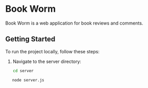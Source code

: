# Book Worm

Book Worm is a web application for book reviews and comments.

## Getting Started

To run the project locally, follow these steps:
1. Navigate to the server directory:
   ```bash
   cd server
```bash
   node server.js
